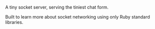 A tiny socket server, serving the tiniest chat form. 

Built to learn more about socket networking using only Ruby standard libraries.

